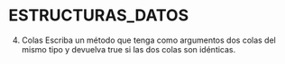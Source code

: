 # ESTRUCTURAS_DATOS

4. Colas
Escriba un método que tenga como argumentos dos colas del mismo tipo y devuelva true si las dos
colas son idénticas.
